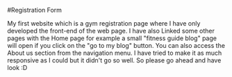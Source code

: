#Registration Form

My first website which is a gym registration page where I have only developed the front-end of the web page.
I have also Linked some other pages with the Home page for example a small "fitness guide blog" page will open if you click on the "go to my blog" button.
You can also access the About us section from the navigation menu.
I have tried to make it as much responsive as I could but it didn't go so well. So please go ahead and have look :D
